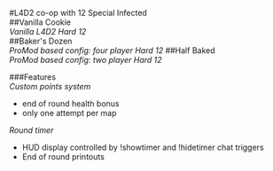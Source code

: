 #L4D2 co-op with 12 Special Infected  
##Vanilla Cookie  
*Vanilla L4D2 Hard 12*  
##Baker's Dozen  
*ProMod based config: four player Hard 12* 
##Half Baked  
*ProMod based config: two player Hard 12*

###Features  
*Custom points system*  
- end of round health bonus  
- only one attempt per map 

*Round timer*    
- HUD display controlled by !showtimer and !hidetimer chat triggers 
- End of round printouts



